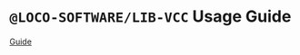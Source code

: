 # `@LOCO-SOFTWARE/LIB-VCC` Usage Guide

[Guide](https://iq.opengenus.org/create-shared-library-in-cpp/)